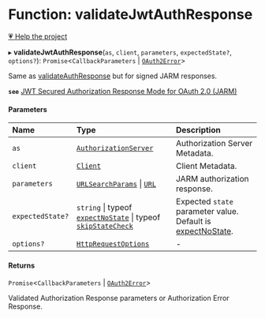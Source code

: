 # Function: validateJwtAuthResponse

[💗 Help the project](https://github.com/sponsors/panva)

▸ **validateJwtAuthResponse**(`as`, `client`, `parameters`, `expectedState?`, `options?`): `Promise`<`CallbackParameters` \| [`OAuth2Error`](../interfaces/OAuth2Error.md)\>

Same as [validateAuthResponse](validateAuthResponse.md) but for signed JARM responses.

**`see`** [JWT Secured Authorization Response Mode for OAuth 2.0 (JARM)](https://openid.net/specs/openid-financial-api-jarm.html)

#### Parameters

| Name | Type | Description |
| :------ | :------ | :------ |
| `as` | [`AuthorizationServer`](../interfaces/AuthorizationServer.md) | Authorization Server Metadata. |
| `client` | [`Client`](../interfaces/Client.md) | Client Metadata. |
| `parameters` | [`URLSearchParams`]( https://developer.mozilla.org/en-US/docs/Web/API/URLSearchParams ) \| [`URL`]( https://developer.mozilla.org/en-US/docs/Web/API/URL ) | JARM authorization response. |
| `expectedState?` | `string` \| typeof [`expectNoState`](../variables/expectNoState.md) \| typeof [`skipStateCheck`](../variables/skipStateCheck.md) | Expected `state` parameter value. Default is [expectNoState](../variables/expectNoState.md). |
| `options?` | [`HttpRequestOptions`](../interfaces/HttpRequestOptions.md) | - |

#### Returns

`Promise`<`CallbackParameters` \| [`OAuth2Error`](../interfaces/OAuth2Error.md)\>

Validated Authorization Response parameters or Authorization Error Response.
